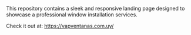 This repository contains a sleek and responsive landing page designed to showcase a professional window installation services.

Check it out at: https://vapventanas.com.uy/
